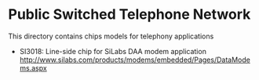 Public Switched Telephone Network
=================================

  This directory contains chips models for telephony applications

  * SI3018: Line-side chip for SiLabs DAA modem application
      http://www.silabs.com/products/modems/embedded/Pages/DataModems.aspx
